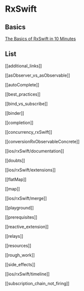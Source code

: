 # RxSwift



## Basics

[The Basics of RxSwift in 10 Minutes](https://medium.com/ios-os-x-development/learn-and-master-%EF%B8%8F-the-basics-of-rxswift-in-10-minutes-818ea6e0a05b)



## List

[[additional_links]]

[[asObserver_vs_asObservable]]

[[autoComplete]]

[[best_practices]]

[[bind_vs_subscribe]]

[[binder]]

[[completion]]

[[concurrency_rxSwift]]

[[conversionRxObservableConcrete]]

[[ios/rxSwift/documentation]]

[[doubts]]

[[ios/rxSwift/extensions]]

[[flatMap]]

[[map]]

[[ios/rxSwift/merge]]

[[playground]]

[[prerequisites]]

[[reactive_extension]]

[[relays]]

[[resources]]

[[rough_work]]

[[side_effects]]

[[ios/rxSwift/timeline]]

[[subscription_chain_not_firing]]